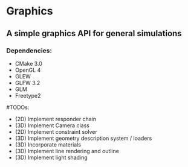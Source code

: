 # Graphics
## A simple graphics API for general simulations

### Dependencies:
* CMake 3.0
* OpenGL 4
* GLEW
* GLFW 3.2
* GLM
* Freetype2


#TODOs:
* (2D) Implement responder chain
* (3D) Implement Camera class
* (2D) Implement constraint solver
* (3D) Implement geometry description system / loaders
* (3D) Incorporate materials
* (3D) Implement line rendering and outline
* (3D) Implement light shading